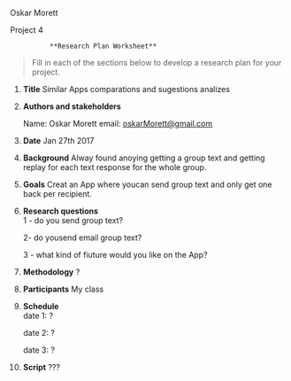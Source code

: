 Oskar Morett

Project 4

              **Research Plan Worksheet**> 
> Fill in each of the sections below to develop a research plan for your project.
> 
1. **Title**
	Similar Apps comparations and sugestions analizes
	 2. **Authors and stakeholders** 

	 Name: Oskar Morett
	 email: oskarMorett@gmail.com
	 3. **Date**
	Jan 27th 2017
	4. **Background** 
	Alway found anoying getting a group text and  	getting replay for each text response for the whole 	group.
5. **Goals** 
 	Creat an App  where youcan send group text and  only 	get one back per recipient.6. **Research questions**  
	1 - do you send group text?
	
	2-  do yousend email group text?
	
	3 - what kind of fiuture would you like on the App?
	
7. **Methodology** 
	?
	8. **Participants** 
	 My class
	 9. **Schedule**  
	date 1:  ?
	
	date 2:  ?
	
	date 3: ?10. **Script** 
	 ???

